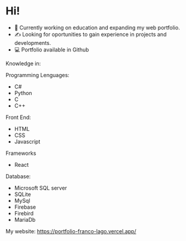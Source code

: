 # Hi!
- 🙌 Currently working on education and expanding my web portfolio.
- ✍️ Looking for oportunities to gain experience in projects and developments.
- 💻 Portfolio available in Github

Knowledge in:

Programming Lenguages:
- C#
- Python
- C
- C++

Front End: 
- HTML 
- CSS
- Javascript

Frameworks
- React

Database:
- Microsoft SQL server
- SQLite
- MySql
- Firebase
- Firebird
- MariaDb

My website: https://portfolio-franco-lago.vercel.app/
